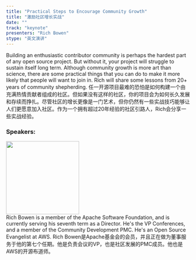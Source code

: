 ```yaml
---
title: "Practical Steps to Encourage Community Growth"
title: "激励社区增长实战"
date: "" 
track: "keynote"
presenters: "Rich Bowen"
stype: "英文演讲"
---
```

Building an enthusiastic contributor community is perhaps the hardest part of any open source project. But without it, your project will struggle to sustain itself long term. Although community growth is more art than science, there are some practical things that you can do to make it more likely that people will want to join in. Rich will share some lessons from 20+ years of community shepherding.
任一开源项目最难的恐怕是如何构建一个由充满热情贡献者组成的社区。但如果没有这样的社区，你的项目会为如何长久发展和存续而挣扎。尽管社区的增长更像是一门艺术，但你仍然有一些实战技巧能够让人们更愿意加入社区。作为一个拥有超过20年经验的社区引路人，Rich会分享一些实战经验。
### Speakers: 
<img src="images/speaker/2003.png" width="200" />
<br>
Rich Bowen is a member of the Apache Software Foundation, and is currently serving his seventh term as a Director. He's the VP Conferences, and a member of the Community Development PMC. He's an Open Source Evangelist at AWS.
Rich Bowen是Apache基金会的会员，并且正在做为董事服务于他的第七个任期。他是负责会议的VP，也是社区发展的PMC成员。他也是AWS的开源布道师。
